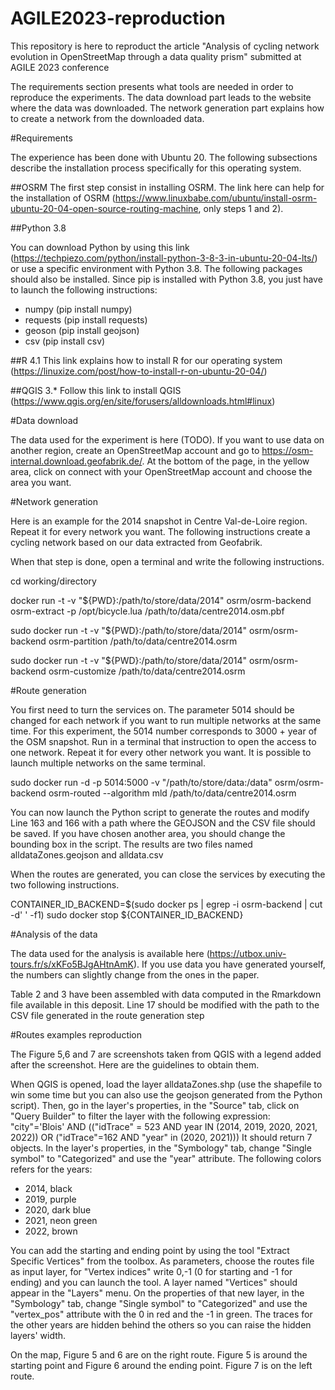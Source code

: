 # AGILE2023-reproduction
This repository is here to reproduct the article "Analysis of cycling network evolution in OpenStreetMap through a data quality prism" submitted at AGILE 2023 conference

The requirements section presents what tools are needed in order to reproduce the experiments. The data download part leads to the website where the data was downloaded. The network generation part explains how to create a network from the downloaded data.

#Requirements

The experience has been done with Ubuntu 20. The following subsections describe the installation process specifically for this operating system.

##OSRM
The first step consist in installing OSRM. The link here can help for the installation of OSRM (https://www.linuxbabe.com/ubuntu/install-osrm-ubuntu-20-04-open-source-routing-machine, only steps 1 and 2).

##Python 3.8

You can download Python by using this link (https://techpiezo.com/python/install-python-3-8-3-in-ubuntu-20-04-lts/) or use a specific environment with Python 3.8.
The following packages should also be installed. Since pip is installed with Python 3.8, you just have to launch the following instructions:
- numpy (pip install numpy)
- requests (pip install requests)
- geoson (pip install geojson)
- csv (pip install csv)

##R 4.1
This link explains how to install R for our operating system (https://linuxize.com/post/how-to-install-r-on-ubuntu-20-04/)

##QGIS 3.*
Follow this link to install QGIS (https://www.qgis.org/en/site/forusers/alldownloads.html#linux)

#Data download

The data used for the experiment is here (TODO).
If you want to use data on another region, create an OpenStreetMap account and go to https://osm-internal.download.geofabrik.de/. At the bottom of the page, in the yellow area, click on connect with your OpenStreetMap account and choose the area you want.

#Network generation

Here is an example for the 2014 snapshot in Centre Val-de-Loire region. Repeat it for every network you want.
The following instructions create a cycling network based on our data extracted from Geofabrik.

When that step is done, open a terminal and write the following instructions.

cd working/directory

docker run -t -v "${PWD}:/path/to/store/data/2014" osrm/osrm-backend osrm-extract -p /opt/bicycle.lua /path/to/data/centre2014.osm.pbf

sudo docker run -t -v "${PWD}:/path/to/store/data/2014" osrm/osrm-backend osrm-partition /path/to/data/centre2014.osrm

sudo docker run -t -v "${PWD}:/path/to/store/data/2014" osrm/osrm-backend osrm-customize /path/to/data/centre2014.osrm

#Route generation

You first need to turn the services on. The parameter 5014 should be changed for each network if you want to run multiple networks at the same time. For this experiment, the 5014 number corresponds to 3000 + year of the OSM snapshot. Run in a terminal that instruction to open the access to one network. Repeat it for every other network you want. It is possible to launch multiple networks on the same terminal.

sudo docker run -d -p 5014:5000 -v "/path/to/store/data:/data" osrm/osrm-backend osrm-routed --algorithm mld /path/to/data/centre2014.osrm

You can now launch the Python script to generate the routes and modify Line 163 and 166 with a path where the GEOJSON and the CSV file should be saved. If you have chosen another area, you should change the bounding box in the script. The results are two files named alldataZones.geojson and alldata.csv

When the routes are generated, you can close the services by executing the two following instructions.

CONTAINER_ID_BACKEND=$(sudo docker ps | egrep -i osrm-backend | cut -d' ' -f1)
sudo docker stop ${CONTAINER_ID_BACKEND}

#Analysis of the data

The data used for the analysis is available here (https://utbox.univ-tours.fr/s/xKFo5BJgAHtnAmK). If you use data you have generated yourself, the numbers can slightly change from the ones in the paper.

Table 2 and 3 have been assembled with data computed in the Rmarkdown file available in this deposit.
Line 17 should be modified with the path to the CSV file generated in the route generation step


#Routes examples reproduction

The Figure 5,6 and 7 are screenshots taken from QGIS with a legend added after the screenshot. Here are the guidelines to obtain them.

When QGIS is opened, load the layer alldataZones.shp (use the shapefile to win some time but you can also use the geojson generated from the Python script). Then, go in the layer's properties, in the "Source" tab, click on "Query Builder" to filter the layer with the following expression: "city"='Blois' AND (("idTrace" = 523 AND year IN (2014, 2019, 2020, 2021, 2022)) OR ("idTrace"=162 AND "year" in (2020, 2021))) It should return 7 objects. In the layer's properties, in the "Symbology" tab, change "Single symbol" to "Categorized" and use the "year" attribute. The following colors refers for the years:

- 2014, black
- 2019, purple
- 2020, dark blue
- 2021, neon green
- 2022, brown

You can add the starting and ending point by using the tool "Extract Specific Vertices" from the toolbox. As parameters, choose the routes file as input layer, for "Vertex indices" write 0,-1 (0 for starting and -1 for ending) and you can launch the tool. A layer named "Vertices" should appear in the "Layers" menu. On the properties of that new layer, in the "Symbology" tab, change "Single symbol" to "Categorized" and use the "vertex_pos" attribute with the 0 in red and the -1 in green. The traces for the other years are hidden behind the others so you can raise the hidden layers' width.

On the map, Figure 5 and 6 are on the right route. Figure 5 is around the starting point and Figure 6 around the ending point. Figure 7 is on the left route.
